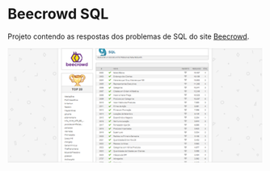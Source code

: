# Beecrowd SQL  

Projeto contendo as respostas dos problemas de SQL do site [Beecrowd](https://www.beecrowd.com.br/judge/pt/problems/index/9).

<img src="Screenshot.png" alt="Questões respondidas">